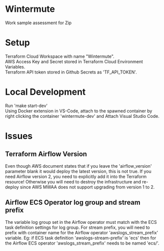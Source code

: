 # Wintermute
Work sample assessment for Zip

# Setup
Terraform Cloud Workspace with name "Wintermute". <br>
AWS Access Key and Secret stored in Terraform Cloud Environment Variables. <br>
Terraform API token stored in Github Secrets as 'TF_API_TOKEN'. <br>

# Local Development
Run 'make start-dev' <br>
Using Docker extension in VS-Code, attach to the spawned container by right clicking the container 'wintermute-dev' and Attach Visual Studio Code.

# Issues
## Terraform Airflow Version
Even though AWS document states that if you leave the 'airflow_version' parameter blank it would deploy the latest version, this is not true. If you need Airflow version 2, you need to explicitly add it into the Terraform resource! Otherwise you will need to destroy the infrastructure and re-deploy since AWS MWAA does not support upgrading from version 1 to 2.

## Airflow ECS Operator log group and stream prefix
The variable log group set in the Airflow operator must match with the ECS task definition settings for log group. For stream prefix, you will need to prefix with container name for the Airflow operator 'awslogs_stream_prefix' variable. Eg: if ECS task definition 'awslogs-stream-prefix' is 'ecs' then for the Airflow ECS operator 'awslogs_stream_prefix' needs to be named 'ecs/<container name>'.